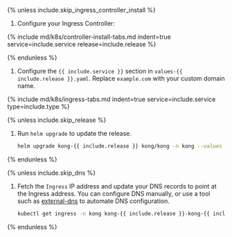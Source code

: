 {% unless include.skip_ingress_controller_install %}
1. Configure your Ingress Controller:

  {% include md/k8s/controller-install-tabs.md indent=true service=include.service release=include.release %}

{% endunless %}

1. Configure the `{{ include.service }}` section in `values-{{ include.release }}.yaml`. Replace `example.com` with your custom domain name.

  {% include md/k8s/ingress-tabs.md indent=true service=include.service type=include.type %}

{% unless include.skip_release %}
1. Run `helm upgrade` to update the release.

    ```bash
    helm upgrade kong-{{ include.release }} kong/kong -n kong --values ./values-{{ include.release }}.yaml
    ```
{% endunless %}

{% unless include.skip_dns %}
1. Fetch the `Ingress` IP address and update your DNS records to point at the Ingress address. You can configure DNS manually, or use a tool such as [external-dns](https://github.com/kubernetes-sigs/external-dns) to automate DNS configuration.

    ```bash
    kubectl get ingress -n kong kong-{{ include.release }}-kong-{{ include.service }} -o jsonpath='{.spec.rules[0].host}{": "}{range .status.loadBalancer.ingress[0]}{@.ip}{@.hostname}{end}'
    ```
{% endunless %}